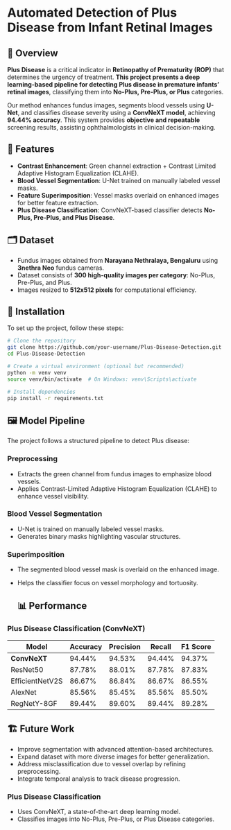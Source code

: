 # Automated Detection of Plus Disease from Infant Retinal Images  

## 📌 Overview  
**Plus Disease** is a critical indicator in **Retinopathy of Prematurity (ROP)** that determines the urgency of treatment. **This project presents a deep learning-based pipeline for detecting Plus disease in premature infants’ retinal images**, classifying them into **No-Plus, Pre-Plus, or Plus** categories.  

Our method enhances fundus images, segments blood vessels using **U-Net**, and classifies disease severity using a **ConvNeXT model**, achieving **94.44% accuracy**. This system provides **objective and repeatable** screening results, assisting ophthalmologists in clinical decision-making.  

## 🔬 Features  
- **Contrast Enhancement**: Green channel extraction + Contrast Limited Adaptive Histogram Equalization (CLAHE).  
- **Blood Vessel Segmentation**: U-Net trained on manually labeled vessel masks.  
- **Feature Superimposition**: Vessel masks overlaid on enhanced images for better feature extraction.  
- **Plus Disease Classification**: ConvNeXT-based classifier detects **No-Plus, Pre-Plus, and Plus Disease**.  

## 🗂 Dataset  
- Fundus images obtained from **Narayana Nethralaya, Bengaluru** using **3nethra Neo** fundus cameras.  
- Dataset consists of **300 high-quality images per category**: No-Plus, Pre-Plus, and Plus.  
- Images resized to **512x512 pixels** for computational efficiency.  

## 🚀 Installation  
To set up the project, follow these steps:  

```bash
# Clone the repository
git clone https://github.com/your-username/Plus-Disease-Detection.git
cd Plus-Disease-Detection

# Create a virtual environment (optional but recommended)
python -m venv venv
source venv/bin/activate  # On Windows: venv\Scripts\activate

# Install dependencies
pip install -r requirements.txt
```
## 🖼 Model Pipeline  
The project follows a structured pipeline to detect Plus disease:  

### **Preprocessing**  
- Extracts the green channel from fundus images to emphasize blood vessels.  
- Applies Contrast-Limited Adaptive Histogram Equalization (CLAHE) to enhance vessel visibility.  

### **Blood Vessel Segmentation**  
- U-Net is trained on manually labeled vessel masks.  
- Generates binary masks highlighting vascular structures.  

### **Superimposition**  
- The segmented blood vessel mask is overlaid on the enhanced image.  
- Helps the classifier focus on vessel morphology and tortuosity.

  ## 📊 Performance  
### **Plus Disease Classification (ConvNeXT)**  
| Model         | Accuracy | Precision | Recall | F1 Score |  
|--------------|---------|-----------|--------|---------|  
| **ConvNeXT** | 94.44%  | 94.53%    | 94.44% | 94.37%  |  
| ResNet50     | 87.78%  | 88.01%    | 87.78% | 87.83%  |  
| EfficientNetV2S | 86.67% | 86.84%  | 86.67% | 86.55%  |  
| AlexNet      | 85.56%  | 85.45%    | 85.56% | 85.50%  |  
| RegNetY-8GF  | 89.44%  | 89.60%    | 89.44% | 89.28%  |  

## 🏗 Future Work  
- Improve segmentation with advanced attention-based architectures.  
- Expand dataset with more diverse images for better generalization.  
- Address misclassification due to vessel overlap by refining preprocessing.  
- Integrate temporal analysis to track disease progression.  


### **Plus Disease Classification**  
- Uses ConvNeXT, a state-of-the-art deep learning model.  
- Classifies images into No-Plus, Pre-Plus, or Plus Disease categories.  


